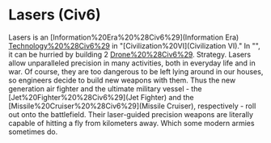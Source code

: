 # Lasers (Civ6)

Lasers is an [Information%20Era%20%28Civ6%29](Information Era) [Technology%20%28Civ6%29](technology) in "[Civilization%20VI](Civilization VI)." In "", it can be hurried by building 2 [Drone%20%28Civ6%29](Drones). 
Strategy.
Lasers allow unparalleled precision in many activities, both in everyday life and in war. Of course, they are too dangerous to be left lying around in our houses, so engineers decide to build new weapons with them. Thus the new generation air fighter and the ultimate military vessel - the [Jet%20Fighter%20%28Civ6%29](Jet Fighter) and the [Missile%20Cruiser%20%28Civ6%29](Missile Cruiser), respectively - roll out onto the battlefield. Their laser-guided precision weapons are literally capable of hitting a fly from kilometers away. Which some modern armies sometimes do.